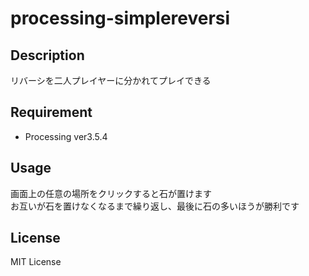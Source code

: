 # processing-simplereversi

## Description
リバーシを二人プレイヤーに分かれてプレイできる  

## Requirement
* Processing ver3.5.4

## Usage
画面上の任意の場所をクリックすると石が置けます  
お互いが石を置けなくなるまで繰り返し、最後に石の多いほうが勝利です  

## License
MIT License  
